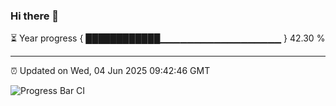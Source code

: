 ### Hi there 👋

⏳ Year progress { ████████████▁▁▁▁▁▁▁▁▁▁▁▁▁▁▁▁▁▁ } 42.30 %

---

⏰ Updated on Wed, 04 Jun 2025 09:42:46 GMT

![Progress Bar CI](https://github.com/IshwaranRudhara/GIT-ACTION/workflows/Progress%20Bar%20CI/badge.svg)
